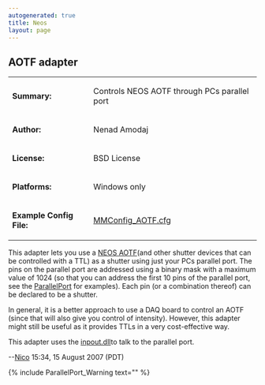 ```yaml
---
autogenerated: true
title: Neos
layout: page
---
```


## AOTF adapter

<table>
<tr>
<td markdown="1">

**Summary:**

</td>
<td markdown="1">

Controls NEOS AOTF through PCs parallel port

</td>
</tr>
<tr>
<td markdown="1">

**Author:**

</td>
<td markdown="1">

Nenad Amodaj

</td>
</tr>
<tr>
<td markdown="1">

**License:**

</td>
<td markdown="1">

BSD License

</td>
</tr>
<tr>
<td markdown="1">

**Platforms:**

</td>
<td markdown="1">

Windows only

</td>
</tr>
<tr>
<td markdown="1">

**Example Config File:**

</td>
<td markdown="1">

[MMConfig_AOTF.cfg](media/MMConfig_AOTF.cfg "wikilink")

</td>
</tr>
</table>

This adapter lets you use a [NEOS AOTF](http://www.neostech.com/)(and
other shutter devices that can be controlled with a TTL) as a shutter
using just your PCs parallel port. The pins on the parallel port are
addressed using a binary mask with a maximum value of 1024 (so that you
can address the first 10 pins of the parallel port, see the
[ParallelPort](ParallelPort "wikilink") for examples). Each pin (or a
combination thereof) can be declared to be a shutter.

In general, it is a better approach to use a DAQ board to control an
AOTF (since that will also give you control of intensity). However, this
adapter might still be useful as it provides TTLs in a very
cost-effective way.

This adapter uses the
[inpout.dll](http://www.logix4u.net/inpout32.htm)to talk to the parallel
port.

--[Nico](/users/Nico "wikilink") 15:34, 15 August 2007 (PDT)

{% include ParallelPort_Warning text="" %}
